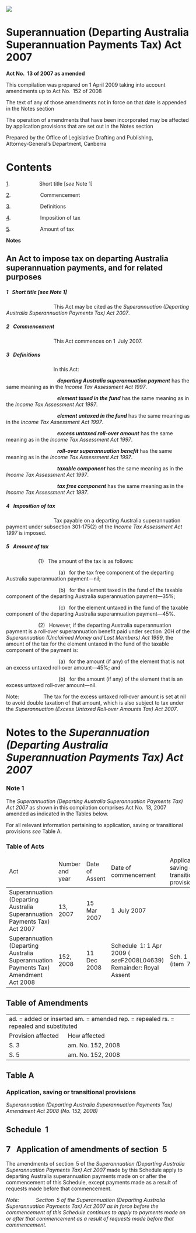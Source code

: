 ![](http://www.comlaw.gov.au/Details/C2009C00137/Html/2ad86988-0e76-4f3b-b939-d4be58a43fee_files/image001.gif)

# Superannuation (Departing Australia Superannuation Payments Tax) Act 2007

**Act No. 13 of 2007 as amended**

This compilation was prepared on 1 April 2009
 taking into account amendments up to Act No. 152 of 2008

The text of any of those amendments not in force
 on that date is appended in the Notes section

The operation of amendments that have been incorporated may be 
 affected by application provisions that are set out in the Notes section

Prepared by the Office of Legislative Drafting and Publishing,
 Attorney‑General’s Department, Canberra

# Contents

[1](#1).            Short title [_see_ Note 1]

[2](#2).            Commencement

[3](#3).            Definitions

[4](#4).            Imposition of tax

[5](#5).            Amount of tax

**Notes** 

## An Act to impose tax on departing Australia superannuation payments, and for related purposes

##### <a id="1"></a>1  Short title [_see_ Note 1]

                   This Act may be cited as the _Superannuation (Departing Australia Superannuation Payments Tax) Act 2007_.

##### <a id="2"></a>2  Commencement

                   This Act commences on 1 July 2007.

##### <a id="3"></a>3  Definitions

                   In this Act:

                    <a name="depart-australia-superannu-payment"></a>**_departing Australia superannuation payment_** has the same meaning as in the _Income Tax Assessment Act 1997_.

                    <a name="elem-tax-fund"></a>**_element taxed in the fund_** has the same meaning as in the _Income Tax Assessment Act 1997_.

                    <a name="elem-untaxed-fund"></a>**_element untaxed in the fund_** has the same meaning as in the _Income Tax Assessment Act 1997_.

                    <a name="excess-untaxed-roll-amount"></a>**_excess untaxed roll‑over amount_** has the same meaning as in the _Income Tax Assessment Act 1997_.

                    <a name="roll-superannu-benefit"></a>**_roll‑over superannuation benefit_** has the same meaning as in the _Income Tax Assessment Act 1997_.

                    <a name="taxabl-compon"></a>**_taxable component_** has the same meaning as in the _Income Tax Assessment Act 1997_.

                    <a name="tax-free-compon"></a>**_tax free component_** has the same meaning as in the _Income Tax Assessment Act 1997_.

##### <a id="4"></a>4  Imposition of tax

                   Tax payable on a departing Australia superannuation payment under subsection 301‑175(2) of the _Income Tax Assessment Act 1997_ is imposed.

##### <a id="5"></a>5  Amount of tax

             (1)  The amount of the tax is as follows:

                     (a)  for the tax free component of the departing Australia superannuation payment—nil;

                     (b)  for the element taxed in the fund of the taxable component of the departing Australia superannuation payment—35%;

                     (c)  for the element untaxed in the fund of the taxable component of the departing Australia superannuation payment—45%.

             (2)  However, if the departing Australia superannuation payment is a roll‑over superannuation benefit paid under section 20H of the _Superannuation (Unclaimed Money and Lost Members) Act 1999_, the amount of the tax for the element untaxed in the fund of the taxable component of the payment is:

                     (a)  for the amount (if any) of the element that is not an excess untaxed roll‑over amount—45%; and

                     (b)  for the amount (if any) of the element that is an excess untaxed roll‑over amount—nil.

Note:          The tax for the excess untaxed roll‑over amount is set at nil to avoid double taxation of that amount, which is also subject to tax under the _Superannuation (Excess Untaxed Roll‑over Amounts Tax) Act 2007_.

# <span style="font-family:">Notes to the</span> _Superannuation (Departing Australia Superannuation Payments Tax) Act 2007_

### Note 1

The _Superannuation (Departing Australia Superannuation Payments Tax) Act 2007_ as shown in this compilation comprises Act No. 13, 2007 amended as indicated in the Tables below.

For all relevant information pertaining to application, saving or transitional provisions _see_ Table A.

### Table of Acts

<table>
<colgroup>
  <col width="30%">
  <col width="16%">
  <col width="18%">
  <col width="22%">
  <col width="14%">
</colgroup>

<thead>
  <tr>
    <td>
      <div>Act</div>
    </td>
    <td>
      <div>Number 
and year</div>
    </td>
    <td>
      <div>Date 
of Assent</div>
    </td>
    <td>
      <div>Date of commencement</div>
    </td>
    <td>
      <div>Application, saving or transitional provisions</div>
    </td>
  </tr>
</thead>
<tr>
  <td>
    <div>Superannuation (Departing Australia Superannuation Payments Tax) Act 2007</div>
  </td>
  <td>
    <div>13, 2007</div>
  </td>
  <td>
    <div>15 Mar 2007</div>
  </td>
  <td>
    <div>1 July 2007</div>
  </td>
  <td>
    <div></div>
  </td>
</tr>
<tr>
  <td>
    <div>Superannuation (Departing Australia Superannuation Payments Tax) Amendment Act 2008</div>
  </td>
  <td>
    <div>152, 2008</div>
  </td>
  <td>
    <div>11 Dec 2008</div>
  </td>
  <td>
    <div>Schedule 1: 1 Apr 2009 ( <i>see</i>F2008L04639) 
Remainder: Royal Assent</div>
  </td>
  <td>
    <div>Sch. 1 (item 7)</div>
  </td>
</tr></table>

## Table of Amendments

<table>
<colgroup>
  <col width="32%">
  <col width="68%">
</colgroup>

<tr>
  <td colspan="2">
    <div>ad. = added or inserted am. = amended rep. = repealed rs. = repealed and substituted</div>
  </td>
</tr>
<tr>
  <td>
    <div>Provision affected</div>
  </td>
  <td>
    <div>How affected</div>
  </td>
</tr>
<tr>
  <td>
    <div>S. 3</div>
  </td>
  <td>
    <div>am. No. 152, 2008</div>
  </td>
</tr>
<tr>
  <td>
    <div>S. 5</div>
  </td>
  <td>
    <div>am. No. 152, 2008</div>
  </td>
</tr></table>

## Table A

### Application, saving or transitional provisions

_Superannuation (Departing Australia Superannuation Payments Tax) Amendment Act 2008 (No. 152, 2008)_

## Schedule 1

## 7  Application of amendments of section 5

The amendments of section 5 of the _Superannuation (Departing Australia Superannuation Payments Tax) Act 2007_ made by this Schedule apply to departing Australia superannuation payments made on or after the commencement of this Schedule, except payments made as a result of requests made before that commencement.

_Note:       Section 5 of the Superannuation (Departing Australia Superannuation Payments Tax) Act 2007 as in force before the commencement of this Schedule continues to apply to payments made on or after that commencement as a result of requests made before that commencement._

 
